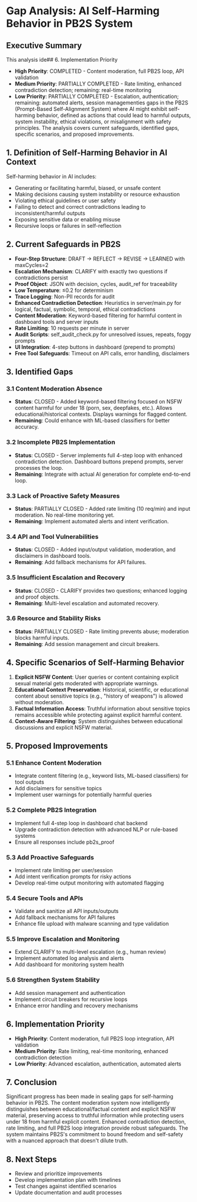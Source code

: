 # Gap Analysis: AI Self-Harming Behavior in PB2S System

## Executive Summary
This analysis ide## 6. Implementation Priority
- **High Priority**: COMPLETED - Content moderation, full PB2S loop, API validation
- **Medium Priority**: PARTIALLY COMPLETED - Rate limiting, enhanced contradiction detection; remaining: real-time monitoring
- **Low Priority**: PARTIALLY COMPLETED - Escalation, authentication; remaining: automated alerts, session managementies gaps in the PB2S (Prompt-Based Self-Alignment System) where AI might exhibit self-harming behavior, defined as actions that could lead to harmful outputs, system instability, ethical violations, or misalignment with safety principles. The analysis covers current safeguards, identified gaps, specific scenarios, and proposed improvements.

## 1. Definition of Self-Harming Behavior in AI Context
Self-harming behavior in AI includes:
- Generating or facilitating harmful, biased, or unsafe content
- Making decisions causing system instability or resource exhaustion
- Violating ethical guidelines or user safety
- Failing to detect and correct contradictions leading to inconsistent/harmful outputs
- Exposing sensitive data or enabling misuse
- Recursive loops or failures in self-reflection

## 2. Current Safeguards in PB2S
- **Four-Step Structure**: DRAFT → REFLECT → REVISE → LEARNED with maxCycles=2
- **Escalation Mechanism**: CLARIFY with exactly two questions if contradictions persist
- **Proof Object**: JSON with decision, cycles, audit_ref for traceability
- **Low Temperature**: ≤0.2 for determinism
- **Trace Logging**: Non-PII records for audit
- **Enhanced Contradiction Detection**: Heuristics in server/main.py for logical, factual, symbolic, temporal, ethical contradictions
- **Content Moderation**: Keyword-based filtering for harmful content in dashboard tools and server inputs
- **Rate Limiting**: 10 requests per minute in server
- **Audit Scripts**: self_audit_check.py for unresolved issues, repeats, foggy prompts
- **UI Integration**: 4-step buttons in dashboard (prepend to prompts)
- **Free Tool Safeguards**: Timeout on API calls, error handling, disclaimers

## 3. Identified Gaps
### 3.1 Content Moderation Absence
- **Status**: CLOSED - Added keyword-based filtering focused on NSFW content harmful for under 18 (porn, sex, deepfakes, etc.). Allows educational/historical contexts. Displays warnings for flagged content.
- **Remaining**: Could enhance with ML-based classifiers for better accuracy.

### 3.2 Incomplete PB2S Implementation
- **Status**: CLOSED - Server implements full 4-step loop with enhanced contradiction detection. Dashboard buttons prepend prompts, server processes the loop.
- **Remaining**: Integrate with actual AI generation for complete end-to-end loop.

### 3.3 Lack of Proactive Safety Measures
- **Status**: PARTIALLY CLOSED - Added rate limiting (10 req/min) and input moderation. No real-time monitoring yet.
- **Remaining**: Implement automated alerts and intent verification.

### 3.4 API and Tool Vulnerabilities
- **Status**: CLOSED - Added input/output validation, moderation, and disclaimers in dashboard tools.
- **Remaining**: Add fallback mechanisms for API failures.

### 3.5 Insufficient Escalation and Recovery
- **Status**: CLOSED - CLARIFY provides two questions; enhanced logging and proof objects.
- **Remaining**: Multi-level escalation and automated recovery.

### 3.6 Resource and Stability Risks
- **Status**: PARTIALLY CLOSED - Rate limiting prevents abuse; moderation blocks harmful inputs.
- **Remaining**: Add session management and circuit breakers.

## 4. Specific Scenarios of Self-Harming Behavior
1. **Explicit NSFW Content**: User queries or content containing explicit sexual material gets moderated with appropriate warnings.
2. **Educational Context Preservation**: Historical, scientific, or educational content about sensitive topics (e.g., "history of weapons") is allowed without moderation.
3. **Factual Information Access**: Truthful information about sensitive topics remains accessible while protecting against explicit harmful content.
4. **Context-Aware Filtering**: System distinguishes between educational discussions and explicit NSFW material.

## 5. Proposed Improvements
### 5.1 Enhance Content Moderation
- Integrate content filtering (e.g., keyword lists, ML-based classifiers) for tool outputs
- Add disclaimers for sensitive topics
- Implement user warnings for potentially harmful queries

### 5.2 Complete PB2S Integration
- Implement full 4-step loop in dashboard chat backend
- Upgrade contradiction detection with advanced NLP or rule-based systems
- Ensure all responses include pb2s_proof

### 5.3 Add Proactive Safeguards
- Implement rate limiting per user/session
- Add intent verification prompts for risky actions
- Develop real-time output monitoring with automated flagging

### 5.4 Secure Tools and APIs
- Validate and sanitize all API inputs/outputs
- Add fallback mechanisms for API failures
- Enhance file upload with malware scanning and type validation

### 5.5 Improve Escalation and Monitoring
- Extend CLARIFY to multi-level escalation (e.g., human review)
- Implement automated log analysis and alerts
- Add dashboard for monitoring system health

### 5.6 Strengthen System Stability
- Add session management and authentication
- Implement circuit breakers for recursive loops
- Enhance error handling and recovery mechanisms

## 6. Implementation Priority
- **High Priority**: Content moderation, full PB2S loop integration, API validation
- **Medium Priority**: Rate limiting, real-time monitoring, enhanced contradiction detection
- **Low Priority**: Advanced escalation, authentication, automated alerts

## 7. Conclusion
Significant progress has been made in sealing gaps for self-harming behavior in PB2S. The content moderation system now intelligently distinguishes between educational/factual content and explicit NSFW material, preserving access to truthful information while protecting users under 18 from harmful explicit content. Enhanced contradiction detection, rate limiting, and full PB2S loop integration provide robust safeguards. The system maintains PB2S's commitment to bound freedom and self-safety with a nuanced approach that doesn't dilute truth.

## 8. Next Steps
- Review and prioritize improvements
- Develop implementation plan with timelines
- Test changes against identified scenarios
- Update documentation and audit processes